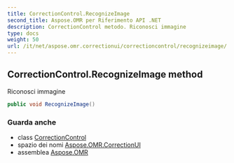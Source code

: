 ```yaml
---
title: CorrectionControl.RecognizeImage
second_title: Aspose.OMR per Riferimento API .NET
description: CorrectionControl metodo. Riconosci immagine
type: docs
weight: 50
url: /it/net/aspose.omr.correctionui/correctioncontrol/recognizeimage/
---
```

## CorrectionControl.RecognizeImage method

Riconosci immagine

```csharp
public void RecognizeImage()
```

### Guarda anche

* class [CorrectionControl](../)
* spazio dei nomi [Aspose.OMR.CorrectionUI](../../correctioncontrol/)
* assemblea [Aspose.OMR](../../../)


